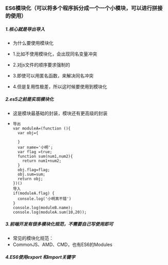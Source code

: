 ### ES6模块化（可以将多个程序拆分成一个一个小模块，可以进行拼接的使用）



##### 1.核心就是导出导入

- 为什么要使用模块化

- 1.比如不使用模块化，会出现同名变量冲突

- 2.对js文件的顺序要求强制的

- 3.即使可以用匿名函数，来解决同名冲突

- 4.但是复用性极差，所以这时候要使用到模块化

##### 2.es5之前是实现模块化

- 这是模块最基础的封装，模块还有更高级的封装


- ```
  导出
  var moduleA=(function (){
    var obj={
  
    }
    var name='小明';
    var flag =true;
    function sum(num1,num2){
      return num1+num2;
    }
    obj.flag=flag;
    obj.sum=sum;
    return obj;
  })()
  导入
  if(moduleA.flag) {
    console.log('小明真不错')
  }
  console.log(moduleB.name);
  console.log(moduleA.sum(10,20));
  ```


##### 3.前端开发有很多模块化规范，不需要自己写使用即可

- 常见的模块化规范：
- CommonJS、AMD、CMD，也有ES6的Modules



##### 4.ES6使用export 和import关键字






